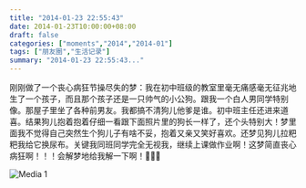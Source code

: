 ```yaml
---
title: "2014-01-23 22:55:43"
date: 2014-01-23T10:00:00+08:00
draft: false
categories: ["moments","2014","2014-01"]
tags: ["朋友圈","生活记录"]
summary: "2014-01-23 22:55:43..."
---
```


刚刚做了一个丧心病狂节操尽失的梦：我在初中班级的教室里毫无痛感毫无征兆地生了一个孩子，而且那个孩子还是一只帅气的小公狗。跟我一个白人男同学特别像。那屋子里坐了各种前男友。我都搞不清狗儿他爹是谁。初中班主任还进来道喜。结果狗儿抱着抱着仔细一看跟下面照片里的狗长一样了，还个头特别大！梦里面我不觉得自己突然生个狗儿子有啥不妥，抱着又亲又笑好喜欢。还梦见狗儿拉粑粑我给它换尿布。关键我同班同学完全无视我，继续上课做作业啊！这梦简直丧心病狂啊！！！会解梦地给我解一下啊！

![Media 1](/Moments/photos/2014-01-23/201401232255430.jpg)
